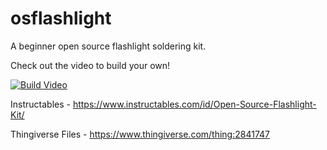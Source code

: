 # osflashlight
A beginner open source flashlight soldering kit.

Check out the video to build your own!

[![Build Video](https://img.youtube.com/vi/CyyXmATzEqs/0.jpg)](https://youtu.be/CyyXmATzEqs)

Instructables - https://www.instructables.com/id/Open-Source-Flashlight-Kit/

Thingiverse Files - https://www.thingiverse.com/thing:2841747
